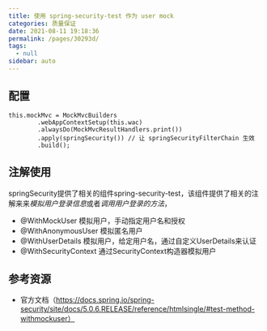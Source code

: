 ```yaml
---
title: 使用 spring-security-test 作为 user mock
categories: 质量保证
date: 2021-08-11 19:18:36
permalink: /pages/30293d/
tags: 
  - null
sidebar: auto
---
```


## 配置

```
this.mockMvc = MockMvcBuilders
        .webAppContextSetup(this.wac)
        .alwaysDo(MockMvcResultHandlers.print())
        .apply(springSecurity()) // 让 springSecurityFilterChain 生效
        .build();
```

## 注解使用

springSecurity提供了相关的组件spring-security-test，该组件提供了相关的注解来来*模拟用户登录信息*或者*调用用户登录的方法*，

- @WithMockUser 模拟用户，手动指定用户名和授权
- @WithAnonymousUser 模拟匿名用户
- @WithUserDetails 模拟用户，给定用户名，通过自定义UserDetails来认证
- @WithSecurityContext 通过SecurityContext构造器模拟用户





## 参考资源



- 官方文档（https://docs.spring.io/spring-security/site/docs/5.0.6.RELEASE/reference/htmlsingle/#test-method-withmockuser）